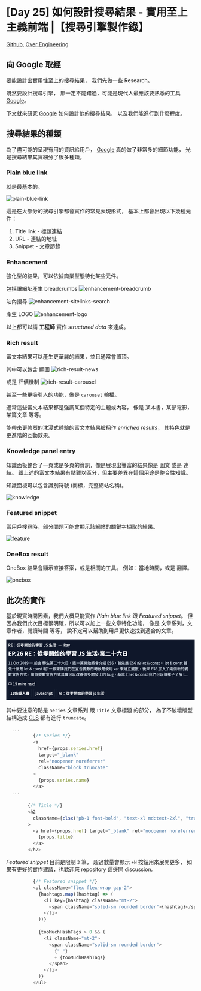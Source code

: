 # [Day 25] 如何設計搜尋結果 - 實用至上主義前端 |【搜尋引擎製作錄】

[Github], [Over Engineering]


## 向 Google 取經

要能設計出實用性至上的搜尋結果，
我們先做一些 Research。

既然要設計搜尋引擎，
那一定不能錯過，可能是現代人最應該要熟悉的工具 [Google]。

下文就來研究 [Google] 如何設計他的搜尋結果，
以及我們能進行到什麼程度。


## 搜尋結果的種類

為了盡可能的呈現有用的資訊給用戶，
[Google] 真的做了非常多的細節功能，
光是搜尋結果其實細分了很多種類。

### Plain blue link

就是最基本的。

![plain-blue-link]

這是在大部分的搜尋引擎都會實作的常見表現形式，
基本上都會出現以下幾種元件：

1. Title link - 標題連結
2. URL - 連結的地址
3. Snippet - 文章節錄

### Enhancement

強化型的結果，可以依據商業型態特化某些元件。

包括讓網址產生 breadcrumbs
![enhancement-breadcrumb]

站內搜尋
![enhancement-sitelinks-search]

產生 LOGO
![enhancement-logo]

以上都可以請 **工程師** 實作 _structured data_ 來達成。

### Rich result

富文本結果可以產生更華麗的結果，並且通常會置頂。

其中可以包含 顯圖
![rich-result-news]

或是 評價機制
![rich-result-carousel]

甚至一些更吸引人的功能，像是 `carousel` 輪播。

通常這些富文本結果都是強調某個特定的主題或內容，
像是 某本書，某部電影，某篇文章 等等。

能帶來更強烈的沈浸式體驗的富文本結果被稱作 _enriched results_，
其特色就是更進階的互動效果。

### Knowledge panel entry

知識面板整合了一頁或是多頁的資訊，像是展現出豐富的結果像是 圖文 或是 連結。
跟上述的富文本結果有點難以區分，但主要差異在這個用途是整合性知識。

知識面板可以包含識別符號 (商標，完整網站名稱)。

![knowledge]

### Featured snippet

當用戶搜尋時，部分問題可能會顯示該網站的關鍵字擷取的結果。

![feature]

### OneBox result

OneBox 結果會顯示直接答案，或是相關的工具。
例如：當地時間，或是 翻譯。

![onebox]

## 此次的實作

基於現實時間因素，我們大概只能實作 _Plain blue link_ 跟 _Featured snippet_。
但因為我們此次目標很明確，所以可以加上一些文章特化功能，
像是 文章系列，文章作者，閱讀時間 等等，
說不定可以幫助到用戶更快速找到適合的文章。

![search-result]

其中要注意的點是 `Series` 文章系列 跟 `Title` 文章標題 的部分，
為了不破壞版型結構造成 [CLS][cls] 都有進行 `truncate`。


```typescript
  ...
          {/* Series */}
          <a
            href={props.series.href}
            target="_blank"
            rel="noopener noreferrer"
            className="block truncate"
          >
            {props.series.name}
          </a>
  ...

        {/* Title */}
        <h2
          className={clsx("pb-1 font-bold", "text-xl md:text-2xl", "truncate")}
        >
          <a href={props.href} target="_blank" rel="noopener noreferrer">
            {props.title}
          </a>
        </h2>
```

_Featured snippet_ 目前是限制 `3` 筆，
超過數量會顯示 `+N` 按鈕用來展開更多，
如果有更好的實作建議，也歡迎來 repository 這邊開 discussion。

```typescript
          {/* Featured snippet */}
          <ul className="flex flex-wrap gap-2">
            {hashtags.map((hashtag) => (
              <li key={hashtag} className="mt-2">
                <span className="solid-sm rounded border">{hashtag}</span>
              </li>
            ))}

            {tooMuchHashTags > 0 && (
              <li className="mt-2">
                <span className="solid-sm rounded border">
                  {" "}
                  + {tooMuchHashTags}
                </span>
              </li>
            )}
          </ul>
```

[Github]: https://github.com/over-engineering-run
[Over Engineering]: https://over-engineering-frontend.fly.dev/

[Google]: https://www.google.com/
[cls]: https://web.dev/cls/

[search-result]: https://raw.githubusercontent.com/over-engineering-run/over-engineering-articles/main/resources/day25-01-search-result.png

[plain-blue-link]: https://lh3.googleusercontent.com/f7QwCxV68PwaawDzXPeYQcVAcUNM3HeIH5UBQ7eA3z3xatbstDImbhBvh0N1KMAD8GYI=w669

[enhancement-breadcrumb]: https://lh3.googleusercontent.com/_-fpyQHZtYose8tepRSnpfvpEGUy83xf52JN3c0nOgg2Sd6Qz_3tpEbjSTY3gcuUebE=w600

[enhancement-sitelinks-search]: https://lh3.googleusercontent.com/ysgRiNid2v6cjlMFqVmhxBksnLi82UFBMFjQaJDr6bSC8OQw9vHzqGSlRAMWdWk3_FI=w632

[enhancement-logo]: https://lh3.googleusercontent.com/XHpFSrrheebwjz6wz398m6vMZcNu-hOMkTw4Sxu6AiDZVAC9OH-C4yjIEB9VxLz6Bzo=w370

[rich-result-news]: https://lh3.googleusercontent.com/eg3fMTYdsSNv-V42ec_-fhYx_Brqji147SOl3biKQ-xePCgPIhLmGBUp1mnIvjlFCh8b=w341

[rich-result-carousel]: https://lh3.googleusercontent.com/-z5XLJmBTdRSL6LYx7jGGf2hDVL2Xxtx89GDgnY3NP4ewdDttw2hgT92Kgmpkk7wls4=w447

[knowledge]: https://lh3.googleusercontent.com/iSYfJ78_Fbx-UUatU6RVnYLuncTBIzwFjtfKWNT39G7G74yhS9fOPY1seuzyF0FqG50=w453

[feature]: https://lh3.googleusercontent.com/pS8uaGjTZt9ZtPNQ1gf5YveJfeh5b2Sut7sOYzP8EVx3IzjvPKoONEcz3Y1tQXetFm0=w560

[onebox]: https://lh3.googleusercontent.com/_Fj7Ri-KnO7dp0ZquV69MUjIn-hAM22gCCFelRu0C6-d82IYKstklsSfEJ8x5puhizAs=w413
